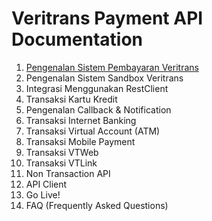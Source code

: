 Veritrans Payment API Documentation
===================================

1. [Pengenalan Sistem Pembayaran Veritrans](01-pengenalan/README.md)
2. Pengenalan Sistem Sandbox Veritrans
3. Integrasi Menggunakan RestClient
4. Transaksi Kartu Kredit
5. Pengenalan Callback & Notification
6. Transaksi Internet Banking
7. Transaksi Virtual Account (ATM)
8. Transaksi Mobile Payment
9. Transaksi VTWeb
10. Transaksi VTLink
11. Non Transaction API
12. API Client
13. Go Live!
14. FAQ (Frequently Asked Questions)